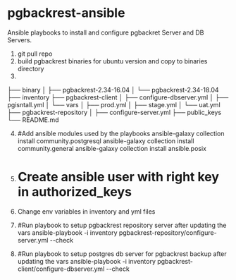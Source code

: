 # pgbackrest-ansible
Ansible playbooks to install and configure pgbackret Server and DB Servers.

1. git pull repo
2. build pgbackrest binaries for ubuntu version and copy to binaries directory
3. 
├── binary
│   ├── pgbackrest-2.34-16.04
│   └── pgbackrest-2.34-18.04
├── inventory
├── pgbackrest-client
│   ├── configure-dbserver.yml
│   ├── pgisntall.yml
│   └── vars
│       ├── prod.yml
│       ├── stage.yml
│       └── uat.yml
├── pgbackrest-repository
│   ├── configure-server.yml
├── public_keys
└── README.md

4. #Add ansible modules used by the playbooks
   ansible-galaxy collection install community.postgresql
   ansible-galaxy collection install community.general
   ansible-galaxy collection install ansible.posix

5. # Create ansible user with right key in authorized_keys

6. Change env variables in inventory and yml files

7. #Run playbook to setup pgbackrest repository server after updating the vars
   ansible-playbook -i inventory pgbackrest-repository/configure-server.yml  --check

8. #Run playbook to setup postgres db server for pgbackrest backup after updating the vars
   ansible-playbook -i inventory pgbackrest-client/configure-dbserver.yml  --check

